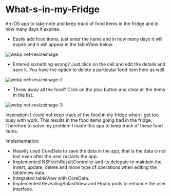 # What-s-in-my-Fridge
An iOS app to take note and keep track of food items in the fridge and in how many days it expires.

- Easily add food items, just enter the name and in how many days it will expire and it will appear in the tableView below.

![webp net-resizeimage](https://user-images.githubusercontent.com/26324291/29854044-6af30c54-8cf8-11e7-8a66-bae73afa0120.png)

- Entered something wrong? Just click on the cell and edit the details and save it. You have the option to delete a particular food item here as well.

![webp net-resizeimage-2](https://user-images.githubusercontent.com/26324291/29854050-6fa12a24-8cf8-11e7-9f59-81dc84d581f4.png)

- Threw away all the food? Click on the plus button and clear all the items in the list.

![webp net-resizeimage-3](https://user-images.githubusercontent.com/26324291/29854051-7255e944-8cf8-11e7-88cd-78c6d7399340.png)

Inspiration: I could not keep track of the food in my fridge when I get too busy with work. This results in the food items going bad in the fridge. Therefore to solve my problem I made this app to keep track of these food items.

Implementation:
- Heavily used CoreData to save the data in the app, that is the data is not lost even after the user restarts the app.
- Implemented NSFetchResultController and its delegate to maintain the insert, update, delete and move type of operations when editing the tableView data.
- Integrated tableView with CoreData.
- Implemented RevealingSplashView and Floaty pods to enhance the user interface.
             
